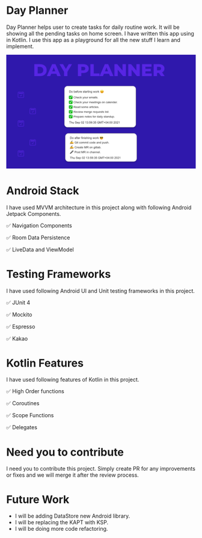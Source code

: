# Day Planner 
Day Planner helps user to create tasks for daily routine work. It will be showing all the pending tasks on home screen. I have written this app using in Kotlin.
I use this app as a playground for all the new stuff I learn and implement. 

![alt text](https://github.com/JunydDEV/android-dayplanner-app/blob/develop/app/Project%20Header.png)

# Android Stack 
I have used MVVM architecture in this project along with following Android Jetpack Components.
<p> ✅ Navigation Components </p>
<p> ✅ Room Data Persistence </p>
<p> ✅ LiveData and ViewModel </p>

# Testing Frameworks
I have used following Android UI and Unit testing frameworks in this project.
<p> ✅ JUnit 4 </p>
<p> ✅ Mockito </p>
<p> ✅ Espresso </p>
<p> ✅ Kakao </p>

# Kotlin Features
I have used following features of Kotlin in this project.
<p> ✅ High Order functions </p>
<p> ✅ Coroutines </p>
<p> ✅ Scope Functions </p>
<p> ✅ Delegates </p>

# Need you to contribute
I need you to contribute this project. Simply create PR for any improvements or fixes and we will merge it after the review process.

# Future Work
- I will be adding DataStore new Android library.
- I will be replacing the KAPT with KSP.
- I will be doing more code refactoring.
